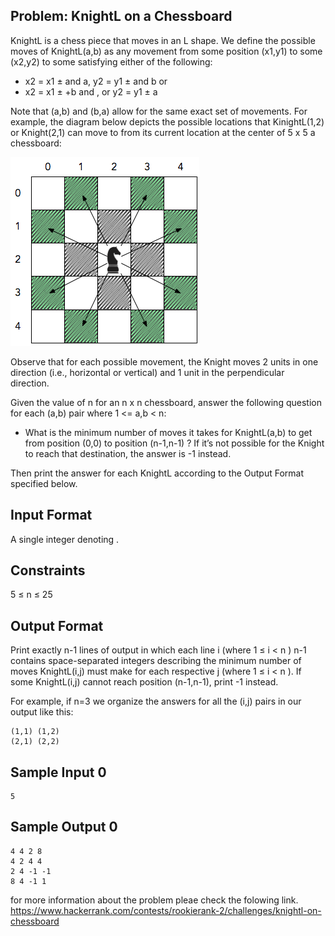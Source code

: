 ## Problem: KnightL on a Chessboard

KnightL is a chess piece that moves in an L shape. 
We define the possible moves of KnightL(a,b) as any movement from some position (x1,y1) to some (x2,y2) to 
some satisfying either of the following:

* x2 = x1 ± and a, y2 = y1 ± and b or
* x2 = x1 ± +b and , or y2 = y1 ± a


Note that (a,b) and (b,a) allow for the same exact set of movements. 
For example, the diagram below depicts the possible locations that KinightL(1,2) or 
Knight(2,1) can move to from its current location at the center of 5 x 5 a chessboard:

![GitHub Logo](chessboard.png)



Observe that for each possible movement, the Knight moves 2 units in one direction (i.e., horizontal or vertical) and 1 unit in the perpendicular direction.

Given the value of n for an n x n chessboard, answer the following question for each (a,b) pair where 1 <= a,b < n:

* What is the minimum number of moves it takes for KnightL(a,b) to get from position (0,0) to position (n-1,n-1) ? If it’s not possible for the Knight to reach that destination, the answer is -1 instead.

Then print the answer for each KnightL according to the Output Format specified below.

## Input Format
A single integer denoting .

## Constraints
5 ≤ n ≤ 25

## Output Format

Print exactly n-1 lines of output in which each line i (where 1 ≤ i < n ) n-1 contains space-separated integers describing the minimum number of moves KnightL(i,j) must make for each respective j (where 1 ≤ i < n ). If some KnightL(i,j) cannot reach position (n-1,n-1), print -1 instead.

For example, if n=3 we organize the answers for all the (i,j) pairs in our output like this:

```
(1,1) (1,2)
(2,1) (2,2)
```
## Sample Input 0
```
5
```
## Sample Output 0

```
4 4 2 8
4 2 4 4
2 4 -1 -1
8 4 -1 1
```


for more information about the problem pleae check the folowing link.
https://www.hackerrank.com/contests/rookierank-2/challenges/knightl-on-chessboard